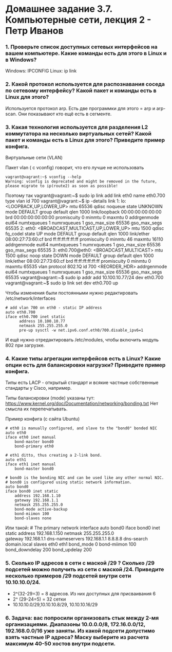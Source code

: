 <h1>Домашнее задание 3.7. Компьютерные сети, лекция 2 - Петр Иванов</h1>

<h3>1. Проверьте список доступных сетевых интерфейсов на вашем компьютере. Какие команды есть для этого в Linux и в Windows?</h3>

Windows: IPCONFIG
Linux: ip link

<h3>2. Какой протокол используется для распознавания соседа по сетевому интерфейсу? Какой пакет и команды есть в Linux для этого?</h3>

Используется протокол arp. Есть две программки для этого = arp и arp-scan. Они показывают кто ещё есть в сегменте. 

<h3>3. Какая технология используется для разделения L2 коммутатора на несколько виртуальных сетей? Какой пакет и команды есть в Linux для этого? Приведите пример конфига.</h3>

Виртуальные сети (VLAN)

Пакет vlan ( с vconfig) говорит, что его лучше не использовать 

	vagrant@vagrant:~$ vconfig --help
	Warning: vconfig is deprecated and might be removed in the future, please migrate to ip(route2) as soon as possible!
	
Поэтому так
	vagrant@vagrant:~$ sudo ip link add link eth0 name eth0.700 type vlan id 700
	vagrant@vagrant:~$ ip -details link
	1: lo: <LOOPBACK,UP,LOWER_UP> mtu 65536 qdisc noqueue state UNKNOWN mode DEFAULT group default qlen 1000
		link/loopback 00:00:00:00:00:00 brd 00:00:00:00:00:00 promiscuity 0 minmtu 0 maxmtu 0 addrgenmode eui64 numtxqueues 1 numrxqueues 1 gso_max_size 65536 gso_max_segs 65535
	2: eth0: <BROADCAST,MULTICAST,UP,LOWER_UP> mtu 1500 qdisc fq_codel state UP mode DEFAULT group default qlen 1000
		link/ether 08:00:27:73:60:cf brd ff:ff:ff:ff:ff:ff promiscuity 0 minmtu 46 maxmtu 16110 addrgenmode eui64 numtxqueues 1 numrxqueues 1 gso_max_size 65536 gso_max_segs 65535
	3: eth0.700@eth0: <BROADCAST,MULTICAST> mtu 1500 qdisc noop state DOWN mode DEFAULT group default qlen 1000
		link/ether 08:00:27:73:60:cf brd ff:ff:ff:ff:ff:ff promiscuity 0 minmtu 0 maxmtu 65535
		vlan protocol 802.1Q id 700 <REORDER_HDR> addrgenmode eui64 numtxqueues 1 numrxqueues 1 gso_max_size 65536 gso_max_segs 65535
	vagrant@vagrant:~$ sudo ip addr add 10.100.10.77/24 dev eth0.700
	vagrant@vagrant:~$ sudo ip link set dev eth0.700 up
	
	
Чтобы изменения были постоянными нужно редактировать /etc/network/interfaces

	# add vlan 700 on eth0 - static IP address
	auto eth0.700
	iface eth0.700 inet static
		  address 10.100.10.77
		  netmask 255.255.255.0
		  pre-up sysctl -w net.ipv6.conf.eth0/700.disable_ipv6=1
		  

И ещё нужно отредактировать /etc/modules, чтобы включить модуль 802 при загрузке. 

<h3>4. Какие типы агрегации интерфейсов есть в Linux? Какие опции есть для балансировки нагрузки? Приведите пример конфига.</h3>

Типы есть LACP - открытый стандарт и всякие частные собственные стандарты у Cisco, например. 

Типы балансировки  (mode) указаны тут: https://www.kernel.org/doc/Documentation/networking/bonding.txt
Нет смысла их перепечатывать.  


Пример конфига (с сайта Ubuntu)

	# eth0 is manually configured, and slave to the "bond0" bonded NIC
	auto eth0
	iface eth0 inet manual
		bond-master bond0
		bond-primary eth0

	# eth1 ditto, thus creating a 2-link bond.
	auto eth1
	iface eth1 inet manual
		bond-master bond0

	# bond0 is the bonding NIC and can be used like any other normal NIC.
	# bond0 is configured using static network information.
	auto bond0
	iface bond0 inet static
		address 192.168.1.10
		gateway 192.168.1.1
		netmask 255.255.255.0
		bond-mode active-backup
		bond-miimon 100
		bond-slaves none

Или такой:
	# The primary network interface
	auto bond0
	iface bond0 inet static
		address 192.168.1.150
		netmask 255.255.255.0	
		gateway 192.168.1.1
		dns-nameservers 192.168.1.1 8.8.8.8
		dns-search domain.local
			slaves eth0 eth1
			bond_mode 0
			bond-miimon 100
			bond_downdelay 200
			bond_updelay 200

<h3>5. Сколько IP адресов в сети с маской /29 ? Сколько /29 подсетей можно получить из сети с маской /24. Приведите несколько примеров /29 подсетей внутри сети 10.10.10.0/24.</h3>

- 2^(32-29=3) = 8 адресов. Из них доступных для присваивания 6
- 2^ (29-24=5) = 32 сетки
- 10.10.10.0/29,10.10.10.8/29, 10.10.10.16/29


<h3>6. Задача: вас попросили организовать стык между 2-мя организациями. Диапазоны 10.0.0.0/8, 172.16.0.0/12, 192.168.0.0/16 уже заняты. 
Из какой подсети допустимо взять частные IP адреса? Маску выберите из расчета максимум 40-50 хостов внутри подсети.</h3>



